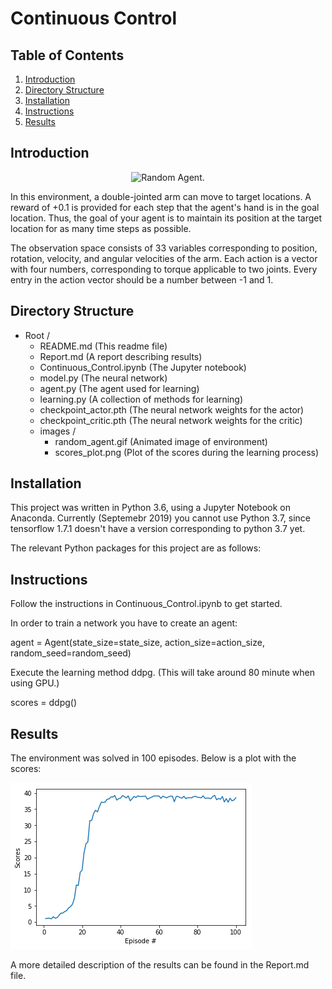 # Continuous Control

## Table of Contents

1. [Introduction](#introduction)
2. [Directory Structure](#directoryStructure)
3. [Installation](#installation)
4. [Instructions](#instructions)
5. [Results](#results)

## Introduction <a name="introduction"></a>
<p align="center">
    <img src="./images/random_agent.gif" width="800" title="Random Agent" alt="Random Agent.">
</p>
In this environment, a double-jointed arm can move to target locations. 
A reward of +0.1 is provided for each step that the agent's hand is in the goal location. 
Thus, the goal of your agent is to maintain its position at the target location for as many time steps 
as possible.

The observation space consists of 33 variables corresponding to position, rotation, velocity, 
and angular velocities of the arm. Each action is a vector with four numbers, corresponding to 
torque applicable to two joints. Every entry in the action vector should be a number between -1 and 1.

## Directory Structure <a name="directoryStructure"></a>

- Root /
    - README.md (This readme file)
    - Report.md (A report describing results)
    - Continuous_Control.ipynb (The Jupyter notebook)
    - model.py (The neural network)
    - agent.py (The agent used for learning)
    - learning.py (A collection of methods for learning)
    - checkpoint_actor.pth (The neural network weights for the actor)
    - checkpoint_critic.pth (The neural network weights for the critic)
    - images /  
        - random_agent.gif  (Animated image of environment)
        - scores_plot.png (Plot of the scores during the learning process)
        
## Installation <a name="installation"></a>

This project was written in Python 3.6, using a Jupyter Notebook on Anaconda. Currently (Septemebr 2019) you cannot use Python 3.7, since tensorflow 1.7.1 doesn't have a version corresponding to python 3.7 yet.

The relevant Python packages for this project are as follows:

## Instructions <a name="instructions"></a>

Follow the instructions in Continuous_Control.ipynb to get started.

In order to train a network you have to create an agent:

agent = Agent(state_size=state_size, action_size=action_size, random_seed=random_seed)

Execute the learning method ddpg. (This will take around 80 minute when using GPU.)

scores = ddpg()

## Results <a name="results"></a>

The environment was solved in 100 episodes. Below is a plot with the scores:

![scores](images/scores_plot.png)

A more detailed description of the results can be found in the Report.md file.

